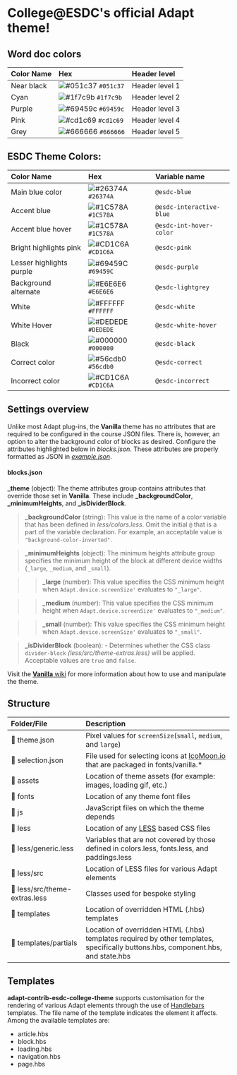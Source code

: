 # College@ESDC's official Adapt theme!

## Word doc colors

| Color Name | Hex | Header level |
| :------------- | :------------- | :------------- |
|Near black|![#051c37](https://via.placeholder.com/15/051c37/051c37.png) `#051c37`| Header level 1 |
|Cyan|![#1f7c9b](https://via.placeholder.com/15/1f7c9b/1f7c9b.png) `#1f7c9b`| Header level 2 |
|Purple|![#69459c](https://via.placeholder.com/15/69459c/69459c.png) `#69459c`| Header level 3 |
|Pink|![#cd1c69](https://via.placeholder.com/15/cd1c69/cd1c69.png) `#cd1c69`| Header level 4 |
|Grey|![#666666](https://via.placeholder.com/15/666666/666666.png) `#666666`| Header level 5 |

## ESDC Theme Colors:

| Color Name | Hex | Variable name |
| :------------- | :------------- | :------------- |
|Main blue color|![#26374A](https://via.placeholder.com/15/26374A/26374A.png) `#26374A`| `@esdc-blue` |
|Accent blue|![#1C578A](https://via.placeholder.com/15/1C578A/1C578A.png) `#1C578A`| `@esdc-interactive-blue` |
|Accent blue hover|![#1C578A](https://via.placeholder.com/15/1C578A/1C578A.png) `#1C578A`| `@esdc-int-hover-color` |
|Bright highlights pink|![#CD1C6A](https://via.placeholder.com/15/CD1C6A/CD1C6A.png) `#CD1C6A`| `@esdc-pink` |
|Lesser highlights purple|![#69459C](https://via.placeholder.com/15/69459C/69459C.png) `#69459C`| `@esdc-purple` |
|Background alternate|![#E6E6E6](https://via.placeholder.com/15/E6E6E6/E6E6E6.png) `#E6E6E6`| `@esdc-lightgrey` |
|White|![#FFFFFF](https://via.placeholder.com/15/FFFFFF/FFFFFF.png) `#FFFFFF`| `@esdc-white` |
|White Hover|![#DEDEDE](https://via.placeholder.com/15/DEDEDE/DEDEDE.png) `#DEDEDE`| `@esdc-white-hover` |
|Black|![#000000](https://via.placeholder.com/15/000000/000000.png) `#000000`| `@esdc-black` |
|Correct color|![#56cdb0](https://via.placeholder.com/15/56cdb0/56cdb0.png) `#56cdb0`| `@esdc-correct` |
|Incorrect color|![#CD1C6A](https://via.placeholder.com/15/CD1C6A/CD1C6A.png) `#CD1C6A`| `@esdc-incorrect` |

## Settings overview

Unlike most Adapt plug-ins, the **Vanilla** theme has no attributes that are required to be configured in the course JSON files. There is, however, an option to alter the background color of blocks as desired. Configure the attributes highlighted below in *blocks.json*. These attributes are properly formatted as JSON in [*example.json*](https://github.com/adaptlearning/adapt-contrib-vanilla/blob/master/example.json).

#### **blocks.json**
**_theme** (object): The theme attributes group contains attributes that override those set in **Vanilla**. These include **_backgroundColor**, **_minimumHeights**, and **_isDividerBlock**.

>**_backgroundColor** (string): This value is the name of a color variable that has been defined in  *less/colors.less*. Omit the initial `@` that is a part of the variable declaration. For example, an acceptable value is `"background-color-inverted"`.  

>**_minimumHeights** (object): The minimum heights attribute group specifies the minimum height of the block at different device widths (`_large`, `_medium`, and `_small`).   

>>**_large** (number): This value specifies the CSS minimum height when `Adapt.device.screenSize'` evaluates to `"_large"`.  
        
>>**_medium** (number): This value specifies the CSS minimum height when `Adapt.device.screenSize'` evaluates to `"_medium"`.   
        
>>**_small** (number): This value specifies the CSS minimum height when `Adapt.device.screenSize'` evaluates to `"_small"`.   
 
>**_isDividerBlock** (boolean): - Determines whether the CSS class `divider-block` *(less/src/theme-extras.less)* will be applied. Acceptable values are `true` and `false`.

Visit the [**Vanilla** wiki](https://github.com/adaptlearning/adapt-contrib-vanilla/wiki) for more information about how to use and manipulate the theme.  

## Structure  

| Folder/File         | Description  |
| :-------------      |:-------------|
| 📄 theme.json        | Pixel values for `screenSize`(`small`, `medium`, and `large`)|
| 📄 selection.json    | File used for selecting icons at [IcoMoon.io](https://icomoon.io/) that are packaged in fonts/vanilla.* |
| 📁 assets            | Location of theme assets (for example: images, loading gif, etc.)|
| 📁 fonts             | Location of any theme font files |
| 📁 js                | JavaScript files on which the theme depends      |
| 📁 less              | Location of any [LESS](http://lesscss.org/) based CSS files |
| 📄 less/generic.less | Variables that are not covered by those defined in colors.less, fonts.less, and paddings.less   |
| 📁 less/src          | Location of LESS files for various Adapt elements |
| 📄 less/src/theme-extras.less| Classes used for bespoke styling |
| 📁 templates         | Location of overridden HTML (.hbs) templates |
| 📁 templates/partials| Location of overridden HTML (.hbs) templates required by other templates, specifically buttons.hbs, component.hbs, and state.hbs |  

## Templates

**adapt-contrib-esdc-college-theme** supports customisation for the rendering of various Adapt elements through the use of [Handlebars](http://handlebarsjs.com/) templates.  The file name of the template indicates the element it affects. Among the available templates are:
* article.hbs
* block.hbs
* loading.hbs 
* navigation.hbs
* page.hbs
